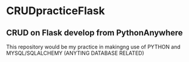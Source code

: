 # CRUDpracticeFlask
## CRUD on Flask develop from PythonAnywhere
This repository would be my practice in makingng use of PYTHON and MYSQL/SQLALCHEMY (ANYTING DATABASE RELATED)
